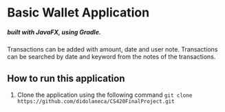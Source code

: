 # Basic Wallet Application 
#####     built with JavaFX, using Gradle.
Transactions can be added with amount, date and user note. Transactions can be searched by date and keyword from the notes of the transactions.
## How to run this application
1. Clone the application using the following command `git clone https://github.com/didolaneca/CS420FinalProject.git`
